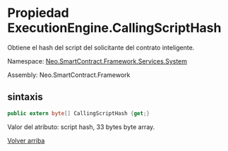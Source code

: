 # Propiedad ExecutionEngine.CallingScriptHash

Obtiene el hash del script del solicitante del contrato inteligente.

Namespace: [Neo.SmartContract.Framework.Services.System](../../System.md)

Assembly: Neo.SmartContract.Framework

## sintaxis

```c#
public extern byte[] CallingScriptHash {get;}
```

Valor del atributo: script hash, 33 bytes byte array.



[Volver arriba](../ExecutionEngine.md)
